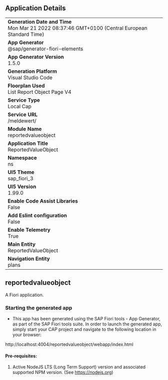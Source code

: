 ## Application Details
|               |
| ------------- |
|**Generation Date and Time**<br>Mon Mar 21 2022 08:37:46 GMT+0100 (Central European Standard Time)|
|**App Generator**<br>@sap/generator-fiori-elements|
|**App Generator Version**<br>1.5.0|
|**Generation Platform**<br>Visual Studio Code|
|**Floorplan Used**<br>List Report Object Page V4|
|**Service Type**<br>Local Cap|
|**Service URL**<br>/meldewert/
|**Module Name**<br>reportedvalueobject|
|**Application Title**<br>ReportedValueObject|
|**Namespace**<br>ns|
|**UI5 Theme**<br>sap_fiori_3|
|**UI5 Version**<br>1.99.0|
|**Enable Code Assist Libraries**<br>False|
|**Add Eslint configuration**<br>False|
|**Enable Telemetry**<br>True|
|**Main Entity**<br>ReportedValueObject|
|**Navigation Entity**<br>plans|

## reportedvalueobject

A Fiori application.

### Starting the generated app

-   This app has been generated using the SAP Fiori tools - App Generator, as part of the SAP Fiori tools suite.  In order to launch the generated app, simply start your CAP project and navigate to the following location in your browser:

http://localhost:4004/reportedvalueobject/webapp/index.html

#### Pre-requisites:

1. Active NodeJS LTS (Long Term Support) version and associated supported NPM version.  (See https://nodejs.org)


